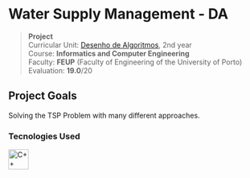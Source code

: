 # Water Supply Management - DA

>**Project**
><br />
>Curricular Unit: [Desenho de Algoritmos](https://sigarra.up.pt/feup/pt/ucurr_geral.ficha_uc_view?pv_ocorrencia_id=520321 "Algorithms Design"), 2nd year
><br />
>Course: **Informatics and Computer Engineering**
><br />
> Faculty: **FEUP** (Faculty of Engineering of the University of Porto)
><br/>
> Evaluation: **19.0**/20

## Project Goals
Solving the TSP Problem with many different approaches.

### Tecnologies Used

<div>
	<img height="40" src="https://user-images.githubusercontent.com/25181517/192106073-90fffafe-3562-4ff9-a37e-c77a2da0ff58.png" alt="C++" title="C++" />
</div>
